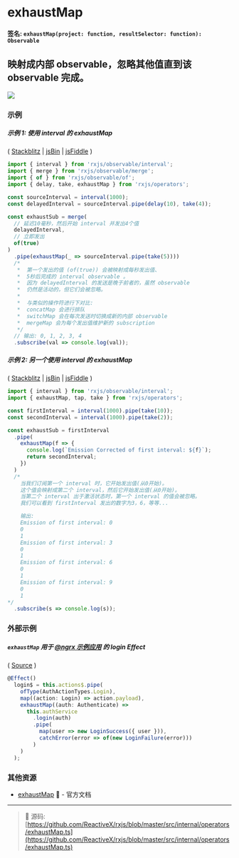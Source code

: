 # exhaustMap

#### 签名: `exhaustMap(project: function, resultSelector: function): Observable`

## 映射成内部 observable，忽略其他值直到该 observable 完成。

<div class="ua-ad"><a href="https://ultimateangular.com/?ref=76683_kee7y7vk"><img src="https://ultimateangular.com/assets/img/banners/ua-leader.svg"></a></div>

### 示例

##### 示例 1: 使用 interval 的 exhaustMap 

( [Stackblitz](https://stackblitz.com/edit/typescript-duwrhu?file=index.ts&devtoolsheight=50) |
[jsBin](http://jsbin.com/woposeqobo/1/edit?js,console) |
[jsFiddle](https://jsfiddle.net/btroncone/9ovzapp9/) )

```js
import { interval } from 'rxjs/observable/interval';
import { merge } from 'rxjs/observable/merge';
import { of } from 'rxjs/observable/of';
import { delay, take, exhaustMap } from 'rxjs/operators';

const sourceInterval = interval(1000);
const delayedInterval = sourceInterval.pipe(delay(10), take(4));

const exhaustSub = merge(
  // 延迟10毫秒，然后开始 interval 并发出4个值
  delayedInterval,
  // 立即发出
  of(true)
)
  .pipe(exhaustMap(_ => sourceInterval.pipe(take(5))))
  /*
   *  第一个发出的值 (of(true)) 会被映射成每秒发出值、 
   *  5秒后完成的 interval observable 。
   *  因为 delayedInterval 的发送是晚于前者的，虽然 observable 
   *  仍然是活动的，但它们会被忽略。
   *
   *  与类似的操作符进行下对比:
   *  concatMap 会进行排队
   *  switchMap 会在每次发送时切换成新的内部 observable
   *  mergeMap 会为每个发出值维护新的 subscription
   */
  // 输出: 0, 1, 2, 3, 4
  .subscribe(val => console.log(val));
```

##### 示例 2: 另一个使用 interval 的 exhaustMap 

( [Stackblitz](https://stackblitz.com/edit/typescript-crlz2s?file=index.ts&devtoolsheight=50) |
[jsBin](http://jsbin.com/fizuduzuti/1/edit?js,console) |
[jsFiddle](https://jsfiddle.net/btroncone/5ck8yg5k/3/) )

```js
import { interval } from 'rxjs/observable/interval';
import { exhaustMap, tap, take } from 'rxjs/operators';

const firstInterval = interval(1000).pipe(take(10));
const secondInterval = interval(1000).pipe(take(2));

const exhaustSub = firstInterval
  .pipe(
    exhaustMap(f => {
      console.log(`Emission Corrected of first interval: ${f}`);
      return secondInterval;
    })
  )
  /*
    当我们订阅第一个 interval 时，它开始发出值(从0开始)。
    这个值会映射成第二个 interval，然后它开始发出值(从0开始)。
    当第二个 interval 出于激活状态时，第一个 interval 的值会被忽略。
    我们可以看到 firstInterval 发出的数字为3，6，等等...

    输出:
    Emission of first interval: 0
    0
    1
    Emission of first interval: 3
    0
    1
    Emission of first interval: 6
    0
    1
    Emission of first interval: 9
    0
    1
*/
  .subscribe(s => console.log(s));
```

### 外部示例

##### `exhaustMap` 用于 [@ngrx 示例应用](https://github.com/ngrx/platform/tree/a9e522953832b09bb329bac4524637bc608c450a/example-app) 的 login Effect

(
[Source](https://github.com/ngrx/platform/blob/a9e522953832b09bb329bac4524637bc608c450a/example-app/app/auth/effects/auth.effects.ts#L18-L30)
)

```js
@Effect()
  login$ = this.actions$.pipe(
    ofType(AuthActionTypes.Login),
    map((action: Login) => action.payload),
    exhaustMap((auth: Authenticate) =>
      this.authService
        .login(auth)
        .pipe(
          map(user => new LoginSuccess({ user })),
          catchError(error => of(new LoginFailure(error)))
        )
    )
  );
```

### 其他资源

* [exhaustMap](http://cn.rx.js.org/class/es6/Observable.js~Observable.html#instance-method-exhaustMap) :newspaper: - 官方文档

---
> :file_folder: 源码:  [https://github.com/ReactiveX/rxjs/blob/master/src/internal/operators/exhaustMap.ts](https://github.com/ReactiveX/rxjs/blob/master/src/internal/operators/exhaustMap.ts)
